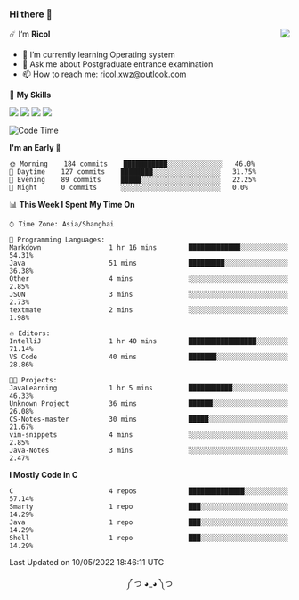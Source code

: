 ### Hi there 👋

<a href="#">
  <img align="right" src="https://github-readme-stats.vercel.app/api?username=Ricolxwz&count_private=true&show_icons=true&theme=prussian" />
</a>

☄️ I‘m **Ricol**

- 🌱 I’m currently learning Operating system
- 💬 Ask me about Postgraduate entrance examination
- 📫 How to reach me: ricol.xwz@outlook.com

🌟 **My Skills**

![](https://img.shields.io/badge/-Git-000000?style=flat-square&logo=git&logoColor=fff)
![](https://img.shields.io/badge/-C-3e74a2?style=flat-square&logo=C&logoColor=fff)
![](https://img.shields.io/badge/-Python-4fc08d?style=flat-square&logo=python&logoColor=fff)
![](https://img.shields.io/badge/-java-ffa500?style=flat-square&logo=java&logoColor=fff)

<!--START_SECTION:waka-->
![Code Time](http://img.shields.io/badge/Code%20Time-0-blue)

**I'm an Early 🐤** 

```text
🌞 Morning    184 commits    ███████████░░░░░░░░░░░░░░   46.0% 
🌆 Daytime    127 commits    ████████░░░░░░░░░░░░░░░░░   31.75% 
🌃 Evening    89 commits     █████░░░░░░░░░░░░░░░░░░░░   22.25% 
🌙 Night      0 commits      ░░░░░░░░░░░░░░░░░░░░░░░░░   0.0%

```


📊 **This Week I Spent My Time On** 

```text
⌚︎ Time Zone: Asia/Shanghai

💬 Programming Languages: 
Markdown                 1 hr 16 mins        █████████████░░░░░░░░░░░░   54.31% 
Java                     51 mins             █████████░░░░░░░░░░░░░░░░   36.38% 
Other                    4 mins              ░░░░░░░░░░░░░░░░░░░░░░░░░   2.85% 
JSON                     3 mins              ░░░░░░░░░░░░░░░░░░░░░░░░░   2.73% 
textmate                 2 mins              ░░░░░░░░░░░░░░░░░░░░░░░░░   1.98%

🔥 Editors: 
IntelliJ                 1 hr 40 mins        █████████████████░░░░░░░░   71.14% 
VS Code                  40 mins             ███████░░░░░░░░░░░░░░░░░░   28.86%

🐱‍💻 Projects: 
JavaLearning             1 hr 5 mins         ███████████░░░░░░░░░░░░░░   46.33% 
Unknown Project          36 mins             ██████░░░░░░░░░░░░░░░░░░░   26.08% 
CS-Notes-master          30 mins             █████░░░░░░░░░░░░░░░░░░░░   21.67% 
vim-snippets             4 mins              ░░░░░░░░░░░░░░░░░░░░░░░░░   2.85% 
Java-Notes               3 mins              ░░░░░░░░░░░░░░░░░░░░░░░░░   2.47%

```

**I Mostly Code in C** 

```text
C                        4 repos             ██████████████░░░░░░░░░░░   57.14% 
Smarty                   1 repo              ███░░░░░░░░░░░░░░░░░░░░░░   14.29% 
Java                     1 repo              ███░░░░░░░░░░░░░░░░░░░░░░   14.29% 
Shell                    1 repo              ███░░░░░░░░░░░░░░░░░░░░░░   14.29%

```



 Last Updated on 10/05/2022 18:46:11 UTC
<!--END_SECTION:waka-->

<div align="center">
༼ つ ◕_◕ ༽つ
</div>
